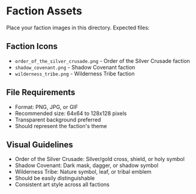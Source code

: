 # Faction Assets

Place your faction images in this directory. Expected files:

## Faction Icons
- `order_of_the_silver_crusade.png` - Order of the Silver Crusade faction
- `shadow_covenant.png` - Shadow Covenant faction
- `wilderness_tribe.png` - Wilderness Tribe faction

## File Requirements
- Format: PNG, JPG, or GIF
- Recommended size: 64x64 to 128x128 pixels
- Transparent background preferred
- Should represent the faction's theme

## Visual Guidelines
- Order of the Silver Crusade: Silver/gold cross, shield, or holy symbol
- Shadow Covenant: Dark mask, dagger, or shadow symbol
- Wilderness Tribe: Nature symbol, leaf, or tribal emblem
- Should be easily distinguishable
- Consistent art style across all factions





